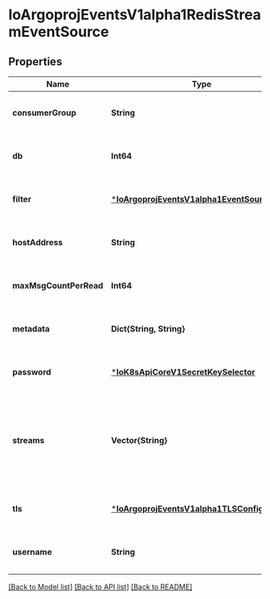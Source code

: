 # IoArgoprojEventsV1alpha1RedisStreamEventSource


## Properties
Name | Type | Description | Notes
------------ | ------------- | ------------- | -------------
**consumerGroup** | **String** |  | [optional] [default to nothing]
**db** | **Int64** |  | [optional] [default to nothing]
**filter** | [***IoArgoprojEventsV1alpha1EventSourceFilter**](IoArgoprojEventsV1alpha1EventSourceFilter.md) |  | [optional] [default to nothing]
**hostAddress** | **String** |  | [optional] [default to nothing]
**maxMsgCountPerRead** | **Int64** |  | [optional] [default to nothing]
**metadata** | **Dict{String, String}** |  | [optional] [default to nothing]
**password** | [***IoK8sApiCoreV1SecretKeySelector**](IoK8sApiCoreV1SecretKeySelector.md) |  | [optional] [default to nothing]
**streams** | **Vector{String}** | Streams to look for entries. XREADGROUP is used on all streams using a single consumer group. | [optional] [default to nothing]
**tls** | [***IoArgoprojEventsV1alpha1TLSConfig**](IoArgoprojEventsV1alpha1TLSConfig.md) |  | [optional] [default to nothing]
**username** | **String** |  | [optional] [default to nothing]


[[Back to Model list]](../README.md#models) [[Back to API list]](../README.md#api-endpoints) [[Back to README]](../README.md)


